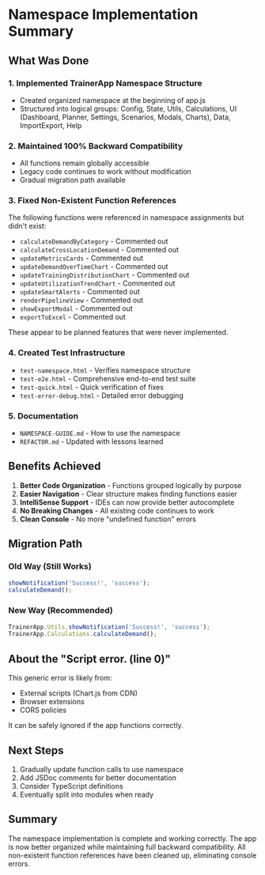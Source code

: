 # Namespace Implementation Summary

## What Was Done

### 1. Implemented TrainerApp Namespace Structure
- Created organized namespace at the beginning of app.js
- Structured into logical groups: Config, State, Utils, Calculations, UI (Dashboard, Planner, Settings, Scenarios, Modals, Charts), Data, ImportExport, Help

### 2. Maintained 100% Backward Compatibility
- All functions remain globally accessible
- Legacy code continues to work without modification
- Gradual migration path available

### 3. Fixed Non-Existent Function References
The following functions were referenced in namespace assignments but didn't exist:
- `calculateDemandByCategory` - Commented out
- `calculateCrossLocationDemand` - Commented out
- `updateMetricsCards` - Commented out
- `updateDemandOverTimeChart` - Commented out
- `updateTrainingDistributionChart` - Commented out
- `updateUtilizationTrendChart` - Commented out
- `updateSmartAlerts` - Commented out
- `renderPipelineView` - Commented out
- `showExportModal` - Commented out
- `exportToExcel` - Commented out

These appear to be planned features that were never implemented.

### 4. Created Test Infrastructure
- `test-namespace.html` - Verifies namespace structure
- `test-e2e.html` - Comprehensive end-to-end test suite
- `test-quick.html` - Quick verification of fixes
- `test-error-debug.html` - Detailed error debugging

### 5. Documentation
- `NAMESPACE-GUIDE.md` - How to use the namespace
- `REFACTOR.md` - Updated with lessons learned

## Benefits Achieved

1. **Better Code Organization** - Functions grouped logically by purpose
2. **Easier Navigation** - Clear structure makes finding functions easier
3. **IntelliSense Support** - IDEs can now provide better autocomplete
4. **No Breaking Changes** - All existing code continues to work
5. **Clean Console** - No more "undefined function" errors

## Migration Path

### Old Way (Still Works)
```javascript
showNotification('Success!', 'success');
calculateDemand();
```

### New Way (Recommended)
```javascript
TrainerApp.Utils.showNotification('Success!', 'success');
TrainerApp.Calculations.calculateDemand();
```

## About the "Script error. (line 0)"

This generic error is likely from:
- External scripts (Chart.js from CDN)
- Browser extensions
- CORS policies

It can be safely ignored if the app functions correctly.

## Next Steps

1. Gradually update function calls to use namespace
2. Add JSDoc comments for better documentation
3. Consider TypeScript definitions
4. Eventually split into modules when ready

## Summary

The namespace implementation is complete and working correctly. The app is now better organized while maintaining full backward compatibility. All non-existent function references have been cleaned up, eliminating console errors.